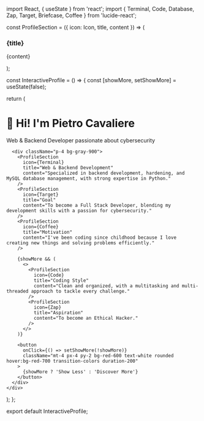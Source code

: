 import React, { useState } from 'react';
import { Terminal, Code, Database, Zap, Target, Briefcase, Coffee } from 'lucide-react';

const ProfileSection = ({ icon: Icon, title, content }) => (
  <div className="flex items-center space-x-2 p-2 hover:bg-gray-800 rounded transition-colors duration-200">
    <Icon className="text-red-500" />
    <div>
      <h3 className="font-bold text-white">{title}</h3>
      <p className="text-gray-300">{content}</p>
    </div>
  </div>
);

const InteractiveProfile = () => {
  const [showMore, setShowMore] = useState(false);

  return (
    <div className="max-w-2xl mx-auto bg-black shadow-lg rounded-lg overflow-hidden border border-red-500">
      <div className="p-4 bg-gradient-to-r from-red-700 to-red-900 text-white">
        <h1 className="text-3xl font-bold">👋 Hi! I'm Pietro Cavaliere</h1>
        <p className="mt-2 text-gray-200">Web & Backend Developer passionate about cybersecurity</p>
      </div>
      
      <div className="p-4 bg-gray-900">
        <ProfileSection 
          icon={Terminal} 
          title="Web & Backend Development" 
          content="Specialized in backend development, hardening, and MySQL database management, with strong expertise in Python."
        />
        <ProfileSection 
          icon={Target} 
          title="Goal" 
          content="To become a Full Stack Developer, blending my development skills with a passion for cybersecurity."
        />
        <ProfileSection 
          icon={Coffee} 
          title="Motivation" 
          content="I've been coding since childhood because I love creating new things and solving problems efficiently."
        />
        
        {showMore && (
          <>
            <ProfileSection 
              icon={Code} 
              title="Coding Style" 
              content="Clean and organized, with a multitasking and multi-threaded approach to tackle every challenge."
            />
            <ProfileSection 
              icon={Zap} 
              title="Aspiration" 
              content="To become an Ethical Hacker."
            />
          </>
        )}
        
        <button 
          onClick={() => setShowMore(!showMore)} 
          className="mt-4 px-4 py-2 bg-red-600 text-white rounded hover:bg-red-700 transition-colors duration-200"
        >
          {showMore ? 'Show Less' : 'Discover More'}
        </button>
      </div>
    </div>
  );
};

export default InteractiveProfile;
